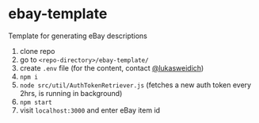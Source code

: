 # ebay-template
Template for generating eBay descriptions

1. clone repo
2. go to `<repo-directory>/ebay-template/`
3. create `.env` file (for the content, contact [@lukasweidich](https://github.com/lukasweidich))
4. `npm i`
5. `node src/util/AuthTokenRetriever.js` (fetches a new auth token every 2hrs, is running in background)
6. `npm start`
7. visit `localhost:3000` and enter eBay item id
